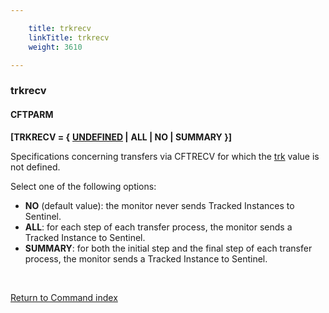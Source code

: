 ```yaml
---

    title: trkrecv
    linkTitle: trkrecv
    weight: 3610

---
```

<span id="trkrecv"></span>

### trkrecv

#### CFTPARM

**\[TRKRECV = {** **<span style="text-decoration: underline;">UNDEFINED</span>
|** **ALL | NO | SUMMARY }\]**

Specifications concerning transfers via CFTRECV for which the [trk](../trk)
value is not defined.

Select one of the following options:

- <span style="font-weight: bold;">****NO****</span>
    (default value): the monitor never sends Tracked Instances to Sentinel.
- <span style="font-weight: bold;">****ALL****</span>:
    for each step of each transfer process, the monitor sends a Tracked Instance
    to Sentinel.
- <span style="font-weight: bold;">****SUMMARY****</span>:
    for both the initial step and the final step of each transfer process,
    the monitor sends a Tracked Instance to Sentinel.

 

[Return to Command index](../../)
